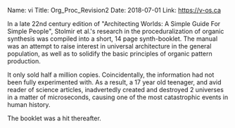 Name: vi Title: Org_Proc_Revision2 Date: 2018-07-01 Link: https://v-os.ca

In a late 22nd century edition of "Architecting Worlds: A Simple Guide For Simple People", Stolmir et al.'s research in the proceduralization of organic synthesis was compiled into a short, 14 page synth-booklet. The manual was an attempt to raise interest in universal architecture in the general population, as well as to solidify the basic principles of organic pattern production.

It only sold half a million copies. Coincidentally, the information had not been fully experimented with. As a result, a 17 year old teenager, and avid reader of science articles, inadvertedly created and destroyed 2 universes in a matter of microseconds, causing one of the most catastrophic events in human history.

The booklet was a hit thereafter.